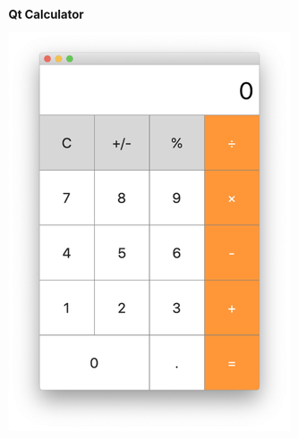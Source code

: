 ## Qt Calculator
![](https://github.com/beryanow/cpp-qt-calculator/blob/master/screenshots/Снимок%20экрана%202021-01-30%20в%2021.30.29.png)
